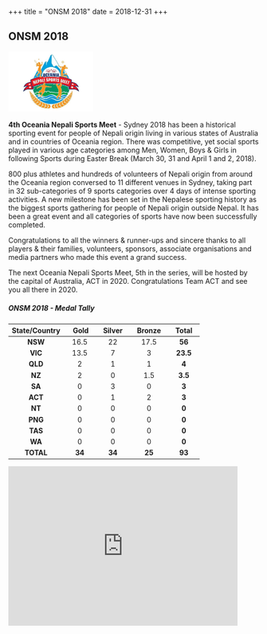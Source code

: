 +++
title = "ONSM 2018"
date = 2018-12-31
+++

## ONSM 2018

<img class="float-left mr-3" src="/img/onsm-logo.jpg" width=170>

**4th Oceania Nepali Sports Meet** - Sydney 2018 has been a historical sporting event for people of Nepali origin living
in various states of Australia and in countries of Oceania region. There was competitive, yet social sports played in
various age categories among Men, Women, Boys & Girls in following Sports during Easter Break (March 30, 31 and April 1
and 2, 2018).

800 plus athletes and hundreds of volunteers of Nepali origin from around the Oceania region conversed to 11 different
venues in Sydney, taking part in 32 sub-categories of 9 sports categories over 4 days of intense sporting activities. A
new milestone has been set in the Nepalese sporting history as the biggest sports gathering for people of Nepali origin
outside Nepal. It has been a great event and all categories of sports have now been successfully completed.

Congratulations to all the winners & runner-ups and sincere thanks to all players & their families, volunteers,
sponsors, associate organisations and media partners who made this event a grand success.

The next Oceania Nepali Sports Meet, 5th in the series, will be hosted by the capital of Australia, ACT in 2020.
Congratulations Team ACT and see you all there in 2020.

##### **ONSM 2018 - Medal Tally**

<div class="row">
<div class="col-md-6">

| State/Country | &nbsp;&nbsp; Gold &nbsp; | &nbsp; Silver &nbsp; | &nbsp; Bronze &nbsp; | &nbsp; Total &nbsp; |
| :-----------: | :----------------------: | :------------------: | :------------------: | :-----------------: |
|    **NSW**    |           16.5           |          22          |         17.5         |       **56**        |
|    **VIC**    |           13.5           |          7           |          3           |      **23.5**       |
|    **QLD**    |            2             |          1           |          1           |        **4**        |
|    **NZ**     |            2             |          0           |         1.5          |       **3.5**       |
|    **SA**     |            0             |          3           |          0           |        **3**        |
|    **ACT**    |            0             |          1           |          2           |        **3**        |
|    **NT**     |            0             |          0           |          0           |        **0**        |
|    **PNG**    |            0             |          0           |          0           |        **0**        |
|    **TAS**    |            0             |          0           |          0           |        **0**        |
|    **WA**     |            0             |          0           |          0           |        **0**        |
|   **TOTAL**   |          **34**          |        **34**        |        **25**        |       **93**        |

</div>
<div class="col-md-6">
    <iframe
        src="https://www.facebook.com/plugins/video.php?href=https%3A%2F%2Fwww.facebook.com%2Flink2bhattarai%2Fvideos%2F186821241838084%2F&show_text=0&width=560"
        width="460" height="320" style="border:none;overflow:hidden" scrolling="no" frameborder="0"
        allowfullscreen="true" allow="autoplay; clipboard-write; encrypted-media; picture-in-picture; web-share"
        allowFullScreen="true">
    </iframe>
</div>
</div>

<br>
